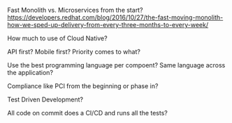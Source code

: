 Fast Monolith vs. Microservices from the start? 
https://developers.redhat.com/blog/2016/10/27/the-fast-moving-monolith-how-we-sped-up-delivery-from-every-three-months-to-every-week/

How much to use of Cloud Native?  

API first?  Mobile first?  Priority comes to what? 

Use the best programming language per compoent?  Same language across the application?

Compliance like PCI from the beginning or phase in? 

Test Driven Development?

All code on commit does a CI/CD and runs all the tests?

